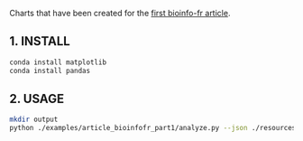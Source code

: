 Charts that have been created for the [first bioinfo-fr article](http://bioinfo-fr.net/etat-de-lemploi-bioinformatique-en-france-analyse-des-offres-de-la-sfbi).

## 1. INSTALL

```bash
conda install matplotlib
conda install pandas
```

## 2. USAGE

```bash
mkdir output
python ./examples/article_bioinfofr_part1/analyze.py --json ./resources/jobs_anon.json --output_dir ./output
```
